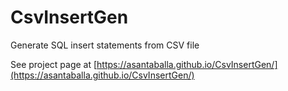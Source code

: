 # CsvInsertGen
Generate SQL insert statements from CSV file

See project page at [https://asantaballa.github.io/CsvInsertGen/](https://asantaballa.github.io/CsvInsertGen/)
